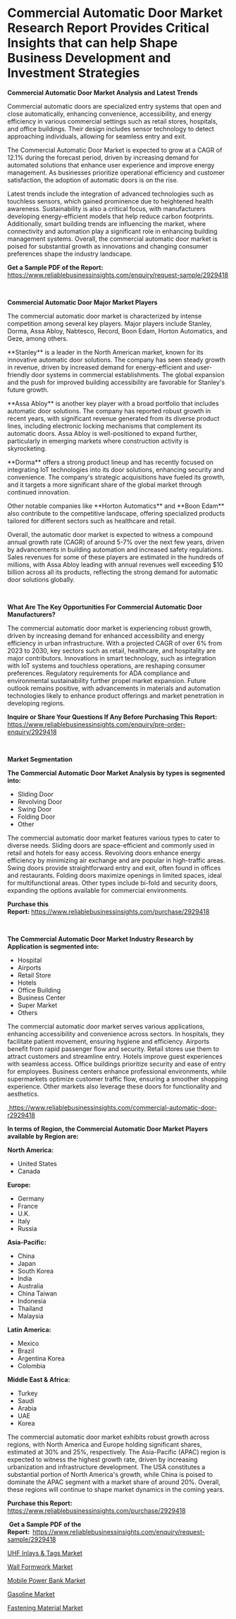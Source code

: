 <p><h1>Commercial Automatic Door Market Research Report Provides Critical Insights that can help Shape Business Development and Investment Strategies</h1></p><p><strong>Commercial Automatic Door Market Analysis and Latest Trends</strong></p>
<p><p>Commercial automatic doors are specialized entry systems that open and close automatically, enhancing convenience, accessibility, and energy efficiency in various commercial settings such as retail stores, hospitals, and office buildings. Their design includes sensor technology to detect approaching individuals, allowing for seamless entry and exit.</p><p>The Commercial Automatic Door Market is expected to grow at a CAGR of 12.1% during the forecast period, driven by increasing demand for automated solutions that enhance user experience and improve energy management. As businesses prioritize operational efficiency and customer satisfaction, the adoption of automatic doors is on the rise. </p><p>Latest trends include the integration of advanced technologies such as touchless sensors, which gained prominence due to heightened health awareness. Sustainability is also a critical focus, with manufacturers developing energy-efficient models that help reduce carbon footprints. Additionally, smart building trends are influencing the market, where connectivity and automation play a significant role in enhancing building management systems. Overall, the commercial automatic door market is poised for substantial growth as innovations and changing consumer preferences shape the industry landscape.</p></p>
<p><strong>Get a Sample PDF of the Report:&nbsp;</strong> <a href="https://www.reliablebusinessinsights.com/enquiry/request-sample/2929418?utm_campaign=1117&utm_medium=2&utm_source=Github&utm_content=ia&utm_term=12032025&utm_id=commercial-automatic-door">https://www.reliablebusinessinsights.com/enquiry/request-sample/2929418</a></p>
<p>&nbsp;</p>
<p><strong>Commercial Automatic Door Major Market Players</strong></p>
<p><p>The commercial automatic door market is characterized by intense competition among several key players. Major players include Stanley, Dorma, Assa Abloy, Nabtesco, Record, Boon Edam, Horton Automatics, and Geze, among others. </p><p>**Stanley** is a leader in the North American market, known for its innovative automatic door solutions. The company has seen steady growth in revenue, driven by increased demand for energy-efficient and user-friendly door systems in commercial establishments. The global expansion and the push for improved building accessibility are favorable for Stanley's future growth.</p><p>**Assa Abloy** is another key player with a broad portfolio that includes automatic door solutions. The company has reported robust growth in recent years, with significant revenue generated from its diverse product lines, including electronic locking mechanisms that complement its automatic doors. Assa Abloy is well-positioned to expand further, particularly in emerging markets where construction activity is skyrocketing.</p><p>**Dorma** offers a strong product lineup and has recently focused on integrating IoT technologies into its door solutions, enhancing security and convenience. The company's strategic acquisitions have fueled its growth, and it targets a more significant share of the global market through continued innovation.</p><p>Other notable companies like **Horton Automatics** and **Boon Edam** also contribute to the competitive landscape, offering specialized products tailored for different sectors such as healthcare and retail. </p><p>Overall, the automatic door market is expected to witness a compound annual growth rate (CAGR) of around 5-7% over the next few years, driven by advancements in building automation and increased safety regulations. Sales revenues for some of these players are estimated in the hundreds of millions, with Assa Abloy leading with annual revenues well exceeding $10 billion across all its products, reflecting the strong demand for automatic door solutions globally.</p></p>
<p>&nbsp;</p>
<p><strong>What Are The Key Opportunities For Commercial Automatic Door Manufacturers?</strong></p>
<p><p>The commercial automatic door market is experiencing robust growth, driven by increasing demand for enhanced accessibility and energy efficiency in urban infrastructure. With a projected CAGR of over 6% from 2023 to 2030, key sectors such as retail, healthcare, and hospitality are major contributors. Innovations in smart technology, such as integration with IoT systems and touchless operations, are reshaping consumer preferences. Regulatory requirements for ADA compliance and environmental sustainability further propel market expansion. Future outlook remains positive, with advancements in materials and automation technologies likely to enhance product offerings and market penetration in developing regions.</p></p>
<p><strong>Inquire or Share Your Questions If Any Before Purchasing This Report:</strong> <a href="https://www.reliablebusinessinsights.com/enquiry/pre-order-enquiry/2929418?utm_campaign=1117&utm_medium=2&utm_source=Github&utm_content=ia&utm_term=12032025&utm_id=commercial-automatic-door">https://www.reliablebusinessinsights.com/enquiry/pre-order-enquiry/2929418</a></p>
<p>&nbsp;</p>
<p><strong>Market Segmentation</strong></p>
<p><strong>The Commercial Automatic Door Market Analysis by types is segmented into:</strong></p>
<p><ul><li>Sliding Door</li><li>Revolving Door</li><li>Swing Door</li><li>Folding Door</li><li>Other</li></ul></p>
<p><p>The commercial automatic door market features various types to cater to diverse needs. Sliding doors are space-efficient and commonly used in retail and hotels for easy access. Revolving doors enhance energy efficiency by minimizing air exchange and are popular in high-traffic areas. Swing doors provide straightforward entry and exit, often found in offices and restaurants. Folding doors maximize openings in limited spaces, ideal for multifunctional areas. Other types include bi-fold and security doors, expanding the options available for commercial environments.</p></p>
<p><strong>Purchase this Report:&nbsp;</strong><a href="https://www.reliablebusinessinsights.com/purchase/2929418?utm_campaign=1117&utm_medium=2&utm_source=Github&utm_content=ia&utm_term=12032025&utm_id=commercial-automatic-door">https://www.reliablebusinessinsights.com/purchase/2929418</a></p>
<p>&nbsp;</p>
<p><strong>The Commercial Automatic Door Market Industry Research by Application is segmented into:</strong></p>
<p><ul><li>Hospital</li><li>Airports</li><li>Retail Store</li><li>Hotels</li><li>Office Building</li><li>Business Center</li><li>Super Market</li><li>Others</li></ul></p>
<p><p>The commercial automatic door market serves various applications, enhancing accessibility and convenience across sectors. In hospitals, they facilitate patient movement, ensuring hygiene and efficiency. Airports benefit from rapid passenger flow and security. Retail stores use them to attract customers and streamline entry. Hotels improve guest experiences with seamless access. Office buildings prioritize security and ease of entry for employees. Business centers enhance professional environments, while supermarkets optimize customer traffic flow, ensuring a smoother shopping experience. Other markets also leverage these doors for functionality and aesthetics.</p></p>
<p><a href="https://www.reliablebusinessinsights.com/commercial-automatic-door-r2929418?utm_campaign=1117&utm_medium=2&utm_source=Github&utm_content=ia&utm_term=12032025&utm_id=commercial-automatic-door">&nbsp;https://www.reliablebusinessinsights.com/commercial-automatic-door-r2929418</a></p>
<p><strong>In terms of Region, the Commercial Automatic Door Market Players available by Region are:</strong></p>
<p>
    <p> <strong> North America: </strong>
        <ul>
            <li>United States</li>
            <li>Canada</li>
        </ul>
        </p> 
    <p> <strong> Europe: </strong>
        <ul>
            <li>Germany</li>
            <li>France</li>
            <li>U.K.</li>
            <li>Italy</li>
            <li>Russia</li>
        </ul>
        </p> 
    <p> <strong> Asia-Pacific: </strong>
        <ul>
            <li>China</li>
            <li>Japan</li>
            <li>South Korea</li>
            <li>India</li>
            <li>Australia</li>
            <li>China Taiwan</li>
            <li>Indonesia</li>
            <li>Thailand</li>
            <li>Malaysia</li>
        </ul>
        </p> 
    <p> <strong> Latin America: </strong>
        <ul>
            <li>Mexico</li>
            <li>Brazil</li>
            <li>Argentina Korea</li>
            <li>Colombia</li>
        </ul>
        </p> 
    <p> <strong> Middle East & Africa: </strong>
        <ul>
            <li>Turkey</li>
            <li>Saudi</li>
            <li>Arabia</li>
            <li>UAE</li>
            <li>Korea</li>
        </ul>
    </p>
    </p>
<p><p>The commercial automatic door market exhibits robust growth across regions, with North America and Europe holding significant shares, estimated at 30% and 25%, respectively. The Asia-Pacific (APAC) region is expected to witness the highest growth rate, driven by increasing urbanization and infrastructure development. The USA constitutes a substantial portion of North America's growth, while China is poised to dominate the APAC segment with a market share of around 20%. Overall, these regions will continue to shape market dynamics in the coming years.</p></p>
<p><strong>Purchase this Report: </strong><a href="https://www.reliablebusinessinsights.com/purchase/2929418?utm_campaign=1117&utm_medium=2&utm_source=Github&utm_content=ia&utm_term=12032025&utm_id=commercial-automatic-door">https://www.reliablebusinessinsights.com/purchase/2929418</a></p>
<p>&nbsp;<strong>Get a Sample PDF of the Report:&nbsp;&nbsp;</strong><a href="https://www.reliablebusinessinsights.com/enquiry/request-sample/2929418?utm_campaign=1117&utm_medium=2&utm_source=Github&utm_content=ia&utm_term=12032025&utm_id=commercial-automatic-door">https://www.reliablebusinessinsights.com/enquiry/request-sample/2929418</a></p>
<p><strong></strong></p>
<p><p><a href="https://github.com/hervedeidadw/Market-Research-Report-List-1/blob/main/uhf-inlays-tags-market.md?utm_campaign=1117&utm_medium=2&utm_source=Github&utm_content=ia&utm_term=12032025&utm_id=commercial-automatic-door">UHF Inlays & Tags Market</a></p><p><a href="https://github.com/okornevonywx/Market-Research-Report-List-1/blob/main/wall-formwork-market.md?utm_campaign=1117&utm_medium=2&utm_source=Github&utm_content=ia&utm_term=12032025&utm_id=commercial-automatic-door">Wall Formwork Market</a></p><p><a href="https://github.com/duzcupetriv/Market-Research-Report-List-1/blob/main/mobile-power-bank-market.md?utm_campaign=1117&utm_medium=2&utm_source=Github&utm_content=ia&utm_term=12032025&utm_id=commercial-automatic-door">Mobile Power Bank Market</a></p><p><a href="https://github.com/sukeldrage0g/Market-Research-Report-List-1/blob/main/gasoline-market.md?utm_campaign=1117&utm_medium=2&utm_source=Github&utm_content=ia&utm_term=12032025&utm_id=commercial-automatic-door">Gasoline Market</a></p><p><a href="https://github.com/nwogudimouix/Market-Research-Report-List-1/blob/main/fastening-material-market.md?utm_campaign=1117&utm_medium=2&utm_source=Github&utm_content=ia&utm_term=12032025&utm_id=commercial-automatic-door">Fastening Material Market</a></p></p>